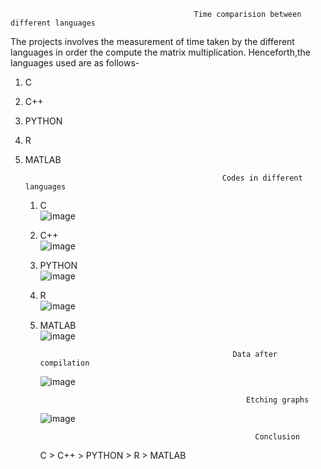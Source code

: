 
                                             Time comparision between different languages  
                                                   
The projects involves the measurement of time taken by the different languages in order the compute the matrix multiplication. 
Henceforth,the languages used are as follows-  
1. C  
2. C++  
3. PYTHON  
4. R  
5. MATLAB

                                                   Codes in different languages  
   1. C  
      ![image](https://github.com/Satakshiiverma/comparing_languages/assets/152150470/743a0423-28cf-4fe2-8d12-d0dce0db0f9f)
   2. C++  
     ![image](https://github.com/Satakshiiverma/comparing_languages/assets/152150470/2c384825-a53e-433b-a48b-9d39755d32d1)
   3. PYTHON  
      ![image](https://github.com/Satakshiiverma/comparing_languages/assets/152150470/50d3a3cc-b179-4796-815d-993258d06efd)
   4. R  
      ![image](https://github.com/Satakshiiverma/comparing_languages/assets/152150470/02da850e-eac0-48bc-9496-8d38450bae36)
   5. MATLAB  
      ![image](https://github.com/Satakshiiverma/comparing_languages/assets/152150470/758f9867-779e-49ad-8235-314434fb1142)
      

                                                     Data after compilation
      ![image](https://github.com/Satakshiiverma/comparing_languages/assets/152150470/3c89e29f-5ff7-4f03-b7be-43939c43e7b9)

                                                        Etching graphs 
       ![image](https://github.com/Satakshiiverma/comparing_languages/assets/152150470/d9ac9a86-975a-4c68-a81d-3bfb2857978d)


                                                          Conclusion
      C > C++ > PYTHON > R > MATLAB  


